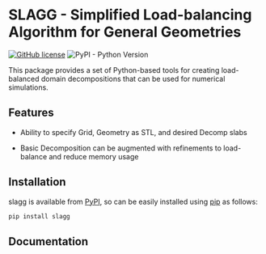 # SLAGG - Simplified Load-balancing Algorithm for General Geometries

<!---
[![Documentation Status](https://readthedocs.org/projects/inference-tools/badge/?version=stable)](https://inference-tools.readthedocs.io/en/stable/?badge=stable)
[![PyPI - Downloads](https://img.shields.io/pypi/dm/inference-tools?color=purple)](https://pypi.org/project/inference-tools/)
[![DOI](https://zenodo.org/badge/149741362.svg)](https://zenodo.org/badge/latestdoi/149741362)
-->
[![GitHub license](https://img.shields.io/github/license/JarrodLeddy/slagg?color=blue)](https://github.com/JarrodLeddy/slagg/blob/main/LICENSE)
![PyPI - Python Version](https://img.shields.io/pypi/pyversions/slagg)

This package provides a set of Python-based tools for creating load-balanced
domain decompositions that can be used for numerical simulations.

## Features

 - Ability to specify Grid, Geometry as STL, and desired Decomp slabs
 
 - Basic Decomposition can be augmented with refinements to load-balance and reduce memory usage

## Installation

slagg is available from [PyPI](https://pypi.org/project/slagg/), 
so can be easily installed using [pip](https://pip.pypa.io/en/stable/) as follows:
```bash
pip install slagg
```

## Documentation
<!---
Full documentation is available at [inference-tools.readthedocs.io](https://inference-tools.readthedocs.io/en/stable/).
-->